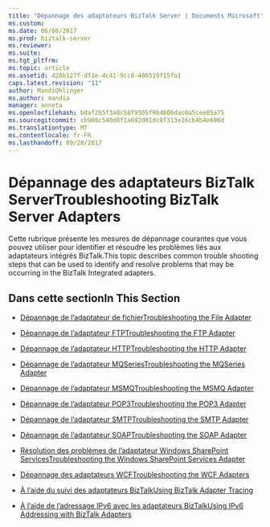 ```yaml
---
title: "Dépannage des adaptateurs BizTalk Server | Documents Microsoft"
ms.custom: 
ms.date: 06/08/2017
ms.prod: biztalk-server
ms.reviewer: 
ms.suite: 
ms.tgt_pltfrm: 
ms.topic: article
ms.assetid: 428b127f-df1e-4c41-9cc8-486519f15fa1
caps.latest.revision: "11"
author: MandiOhlinger
ms.author: mandia
manager: anneta
ms.openlocfilehash: bdaf265f3a0c58f9505f9b4806dac0a5cee05a75
ms.sourcegitcommit: cb908c540d8f1a692d01dc8f313e16cb4b4e696d
ms.translationtype: MT
ms.contentlocale: fr-FR
ms.lasthandoff: 09/20/2017
---
```

# <a name="troubleshooting-biztalk-server-adapters"></a><span data-ttu-id="d10c6-102">Dépannage des adaptateurs BizTalk Server</span><span class="sxs-lookup"><span data-stu-id="d10c6-102">Troubleshooting BizTalk Server Adapters</span></span>
<span data-ttu-id="d10c6-103">Cette rubrique présente les mesures de dépannage courantes que vous pouvez utiliser pour identifier et résoudre les problèmes liés aux adaptateurs intégrés BizTalk.</span><span class="sxs-lookup"><span data-stu-id="d10c6-103">This topic describes common trouble shooting steps that can be used to identify and resolve problems that may be occurring in the BizTalk Integrated adapters.</span></span>  
  
## <a name="in-this-section"></a><span data-ttu-id="d10c6-104">Dans cette section</span><span class="sxs-lookup"><span data-stu-id="d10c6-104">In This Section</span></span>  
  
-   [<span data-ttu-id="d10c6-105">Dépannage de l’adaptateur de fichier</span><span class="sxs-lookup"><span data-stu-id="d10c6-105">Troubleshooting the File Adapter</span></span>](../core/troubleshooting-the-file-adapter.md)  
  
-   [<span data-ttu-id="d10c6-106">Dépannage de l’adaptateur FTP</span><span class="sxs-lookup"><span data-stu-id="d10c6-106">Troubleshooting the FTP Adapter</span></span>](../core/troubleshooting-the-ftp-adapter.md)  
  
-   [<span data-ttu-id="d10c6-107">Dépannage de l’adaptateur HTTP</span><span class="sxs-lookup"><span data-stu-id="d10c6-107">Troubleshooting the HTTP Adapter</span></span>](../core/troubleshooting-the-http-adapter.md)  
  
-   [<span data-ttu-id="d10c6-108">Dépannage de l’adaptateur MQSeries</span><span class="sxs-lookup"><span data-stu-id="d10c6-108">Troubleshooting the MQSeries Adapter</span></span>](../core/troubleshooting-the-mqseries-adapter.md)  
  
-   [<span data-ttu-id="d10c6-109">Dépannage de l’adaptateur MSMQ</span><span class="sxs-lookup"><span data-stu-id="d10c6-109">Troubleshooting the MSMQ Adapter</span></span>](../core/troubleshooting-the-msmq-adapter.md)  
  
-   [<span data-ttu-id="d10c6-110">Dépannage de l’adaptateur POP3</span><span class="sxs-lookup"><span data-stu-id="d10c6-110">Troubleshooting the POP3 Adapter</span></span>](../core/troubleshooting-the-pop3-adapter.md)  
  
-   [<span data-ttu-id="d10c6-111">Dépannage de l’adaptateur SMTP</span><span class="sxs-lookup"><span data-stu-id="d10c6-111">Troubleshooting the SMTP Adapter</span></span>](../core/troubleshooting-the-smtp-adapter.md)  
  
-   [<span data-ttu-id="d10c6-112">Dépannage de l’adaptateur SOAP</span><span class="sxs-lookup"><span data-stu-id="d10c6-112">Troubleshooting the SOAP Adapter</span></span>](../core/troubleshooting-the-soap-adapter.md)  
  
-   [<span data-ttu-id="d10c6-113">Résolution des problèmes de l’adaptateur Windows SharePoint Services</span><span class="sxs-lookup"><span data-stu-id="d10c6-113">Troubleshooting the Windows SharePoint Services Adapter</span></span>](../core/troubleshooting-the-windows-sharepoint-services-adapter.md)  
  
-   [<span data-ttu-id="d10c6-114">Dépannage des adaptateurs WCF</span><span class="sxs-lookup"><span data-stu-id="d10c6-114">Troubleshooting the WCF Adapters</span></span>](../core/troubleshooting-the-wcf-adapters.md)  
  
-   [<span data-ttu-id="d10c6-115">À l’aide du suivi des adaptateurs BizTalk</span><span class="sxs-lookup"><span data-stu-id="d10c6-115">Using BizTalk Adapter Tracing</span></span>](../core/using-biztalk-adapter-tracing.md)  
  
-   [<span data-ttu-id="d10c6-116">À l’aide de l’adressage IPv6 avec les adaptateurs BizTalk</span><span class="sxs-lookup"><span data-stu-id="d10c6-116">Using IPv6 Addressing with BizTalk Adapters</span></span>](../core/using-ipv6-addressing-with-biztalk-adapters.md)